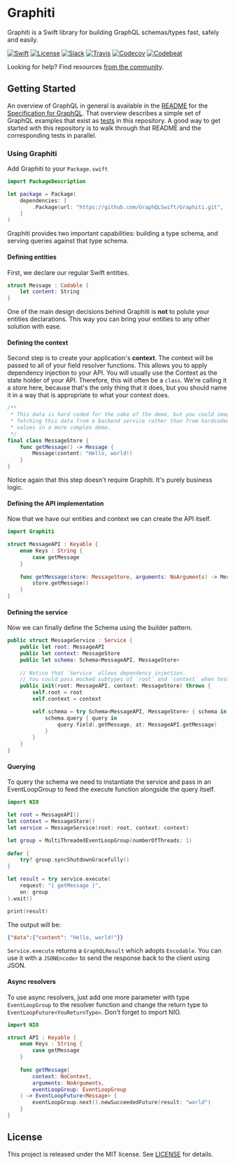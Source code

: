 # Graphiti 

Graphiti is a Swift library for building GraphQL schemas/types fast, safely and easily.

[![Swift][swift-badge]][swift-url]
[![License][mit-badge]][mit-url]
[![Slack][slack-badge]][slack-url]
[![Travis][travis-badge]][travis-url]
[![Codecov][codecov-badge]][codecov-url]
[![Codebeat][codebeat-badge]][codebeat-url]

Looking for help? Find resources [from the community](http://graphql.org/community/).


## Getting Started

An overview of GraphQL in general is available in the
[README](https://github.com/facebook/graphql/blob/master/README.md) for the
[Specification for GraphQL](https://github.com/facebook/graphql). That overview
describes a simple set of GraphQL examples that exist as [tests](Tests/GraphitiTests/StarWarsTests/)
in this repository. A good way to get started with this repository is to walk
through that README and the corresponding tests in parallel.

### Using Graphiti

Add Graphiti to your `Package.swift`

```swift
import PackageDescription

let package = Package(
    dependencies: [
        .Package(url: "https://github.com/GraphQLSwift/Graphiti.git", .upToNextMinor(from: "0.12.0")),
    ]
)
```

Graphiti provides two important capabilities: building a type schema, and
serving queries against that type schema.

#### Defining entities

First, we declare our regular Swift entities.

```swift
struct Message : Codable {
    let content: String
}
```

One of the main design decisions behind Graphiti is **not** to polute your entities declarations. This way you can bring your entities to any other solution with ease.

#### Defining the context

Second step is to create your application's **context**. The context will be passed to all of your field resolver functions. This allows you to apply dependency injection to your API. You will usually use the Context as the state holder of your API. Therefore, this will often be a `class`. We're calling it a store here, because that's the only thing that it does, but you should name it in a way that is appropriate to what your context does.

```swift
/**
 * This data is hard coded for the sake of the demo, but you could imagine
 * fetching this data from a backend service rather than from hardcoded
 * values in a more complex demo.
 */
final class MessageStore {
    func getMessage() -> Message {
        Message(content: "Hello, world!)
    }
}
```

Notice again that this step doesn't require Graphiti. It's purely business logic.

#### Defining the API implementation

Now that we have our entities and context we can create the API itself.

```swift
import Graphiti

struct MessageAPI : Keyable {
    enum Keys : String {
        case getMessage
    }
    
    func getMessage(store: MessageStore, arguments: NoArguments) -> Message {
        store.getMessage()
    }
}
```

#### Defining the service

Now we can finally define the Schema using the builder pattern.

```swift
public struct MessageService : Service {
    public let root: MessageAPI
    public let context: MessageStore
    public let schema: Schema<MessageAPI, MessageStore>
    
    // Notice that `Service` allows dependency injection.
    // You could pass mocked subtypes of `root` and `context` when testing, for example.
    public init(root: MessageAPI, context: MessageStore) throws {
        self.root = root
        self.context = context

        self.schema = try Schema<MessageAPI, MessageStore> { schema in
            schema.query { query in
                query.field(.getMessage, at: MessageAPI.getMessage)
            }
        }
    }
}
```

#### Querying

To query the schema we need to instantiate the service and pass in an EventLoopGroup to feed the execute function alongside the query itself.

```swift
import NIO

let root = MessageAPI()
let context = MessageStore()
let service = MessageService(root: root, context: context)

let group = MultiThreadedEventLoopGroup(numberOfThreads: 1)
        
defer {
    try? group.syncShutdownGracefully()
}

let result = try service.execute(
    request: "{ getMessage }",
    on: group
).wait()

print(result)
```

The output will be:

```json
{"data":{"content": "Hello, world!"}}
```

`Service.execute` returns a `GraphQLResult` which adopts `Encodable`. You can use it with a `JSONEncoder` to send the response back to the client using JSON.

#### Async resolvers

To use async resolvers, just add one more parameter with type `EventLoopGroup` to the resolver function and change the return type to `EventLoopFuture<YouReturnType>`. Don't forget to import NIO.

```swift
import NIO

struct API : Keyable {
    enum Keys : String {
        case getMessage
    }
    
    func getMessage(
    	context: NoContext,
    	arguments: NoArguments,
    	eventLoopGroup: EventLoopGroup
    ) -> EventLoopFuture<Message> {
        eventLoopGroup.next().newSucceededFuture(result: "world")
    }
}
```

## License

This project is released under the MIT license. See [LICENSE](LICENSE) for details.

[swift-badge]: https://img.shields.io/badge/Swift-5.1-orange.svg?style=flat
[swift-url]: https://swift.org
[mit-badge]: https://img.shields.io/badge/License-MIT-blue.svg?style=flat
[mit-url]: https://tldrlegal.com/license/mit-license
[slack-image]: http://s13.postimg.org/ybwy92ktf/Slack.png
[slack-badge]: https://zewo-slackin.herokuapp.com/badge.svg
[slack-url]: http://slack.zewo.io
[travis-badge]: https://travis-ci.org/GraphQLSwift/Graphiti.svg?branch=master
[travis-url]: https://travis-ci.org/GraphQLSwift/Graphiti
[codecov-badge]: https://codecov.io/gh/GraphQLSwift/Graphiti/branch/master/graph/badge.svg
[codecov-url]: https://codecov.io/gh/GraphQLSwift/Graphiti
[codebeat-badge]: https://codebeat.co/badges/df113480-6e62-43e0-8c9d-4571c4307e19
[codebeat-url]: https://codebeat.co/projects/github-com-graphqlswift-graphiti
